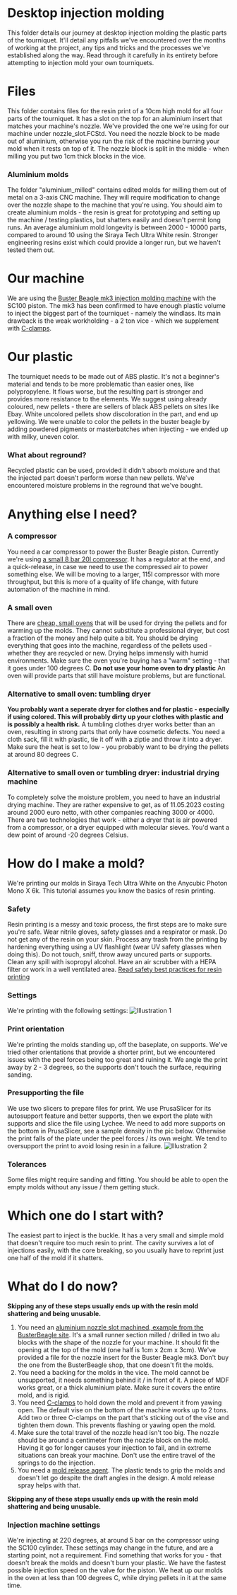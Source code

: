 # Desktop injection molding 
This folder details our journey at desktop injection molding the plastic parts of the tourniquet. It'll detail any pitfalls we've encountered over the months of working at the project, any tips and tricks and the processes we've established along the way. Read through it carefully in its entirety before attempting to injection mold your own tourniquets. 

# Files
This folder contains files for the resin print of a 10cm high mold for all four parts of the tourniquet. It has a slot on the top for an aluminium insert that matches your machine's nozzle. We've provided the one we're using for our machine under nozzle_slot.FCStd. You need the nozzle block to be made out of aluminium, otherwise you run the risk of the machine burning your mold when it rests on top of it. The nozzle block is split in the middle - when milling you put two 1cm thick blocks in the vice. 

### Aluminium molds
The folder "aluminium_milled" contains edited molds for milling them out of metal on a 3-axis CNC machine. They will require modification to change over the nozzle shape to the machine that you're using. You should aim to create aluminium molds - the resin is great for prototyping and setting up the machine / testing plastics, but shatters easily and doesn't permit long runs. An average aluminium mold longevity is between 2000 - 10000 parts, compared to around 10 using the Siraya Tech Ultra White resin. Stronger engineering resins exist which could provide a longer run, but we haven't tested them out.

# Our machine
We are using the [Buster Beagle mk3 injection molding machine](https://www.busterbeagle3d.com/) with the SC100 piston. The mk3 has been confirmed to have enough plastic volume to inject the biggest part of the tourniquet - namely the windlass. Its main drawback is the weak workholding - a 2 ton vice - which we supplement with [C-clamps](https://www.amazon.com/Edward-Tools-Heavy-Steel-Clamp/dp/B086FRTJF4/).

# Our plastic
The tourniquet needs to be made out of ABS plastic. It's not a beginner's material and tends to be more problematic than easier ones, like polypropylene. It flows worse, but the resulting part is stronger and provides more resistance to the elements. We suggest using already coloured, new pellets - there are sellers of black ABS pellets on sites like Ebay. White uncolored pellets show discoloration in the part, and end up yellowing. We were unable to color the pellets in the buster beagle by adding powdered pigments or masterbatches when injecting - we ended up with milky, uneven color.

### What about reground?
Recycled plastic can be used, provided it didn't absorb moisture and that the injected part doesn't perform worse than new pellets. We've encountered moisture problems in the reground that we've bought.

# Anything else I need?
### A compressor
You need a car compressor to power the Buster Beagle piston. Currently we're using [a small 8 bar 20l compressor](https://sklep.kupczyk.pl/kompresor-tlokowy-fl-24-kupczyk,3,19543,2316). It has a regulator at the end, and a quick-release, in case we need to use the compressed air to power something else. We will be moving to a larger, 115l compressor with more throughput, but this is more of a quality of life change, with future automation of the machine in mind. 

### A small oven
There are [cheap, small ovens](https://www.amazon.com/BLACK-DECKER-TO1313SBD-4-Slice-Toaster/dp/B00GGFHH4U/?th=1) that will be used for drying the pellets and for warming up the molds. They cannot substitute a professional dryer, but cost a fraction of the money and help quite a bit. You should be drying everything that goes into the machine, regardless of the pellets used - whether they are recycled or new. Drying helps immensly with humid environments. Make sure the oven you're buying has a "warm" setting - that it goes under 100 degrees C. 
**Do not use your home oven to dry plastic**
An oven will provide parts that still have moisture problems, but are functional. 

### Alternative to small oven: tumbling dryer
**You probably want a seperate dryer for clothes and for plastic - especially if using colored. This will probably dirty up your clothes with plastic and is possibly a health risk.**
A tumbling clothes dryer works better than an oven, resulting in strong parts that only have cosmetic defects. You need a cloth sack, fill it with plastic, tie it off with a ziptie and throw it into a dryer. Make sure the heat is set to low - you probably want to be drying the pellets at around 80 degrees C. 

### Alternative to small oven or tumbling dryer: industrial drying machine
To completely solve the moisture problem, you need to have an industrial drying machine. They are rather expensive to get, as of 11.05.2023 costing around 2000 euro netto, with other companies reaching 3000 or 4000. There are two technologies that work - either a dryer that is air powered from a compressor, or a dryer equipped with molecular sieves. You'd want a dew point of around -20 degrees Celsius. 

# How do I make a mold?
We're printing our molds in Siraya Tech Ultra White on the Anycubic Photon Mono X 6k. This tutorial assumes you know the basics of resin printing. 
### Safety 
Resin printing is a messy and toxic process, the first steps are to make sure you're safe. Wear nitrile gloves, safety glasses and a respirator or mask. Do not get any of the resin on your skin. Process any trash from the printing by hardening everything using a UV flashlight (wear UV safety glasses when doing this). Do not touch, sniff, throw away uncured parts or supports. Clean any spill with isopropyl alcohol. Have an air scrubber with a HEPA filter or work in a well ventilated area. [Read safety best practices for resin printing](https://all3dp.com/2/sla-3d-printing-is-3d-printer-resin-toxic/)
### Settings
We're printing with the following settings: 
![Illustration 1](./assets/settings.png)

### Print orientation
We're printing the molds standing up, off the baseplate, on supports. We've tried other orientations that provide a shorter print, but we encountered issues with the peel forces being too great and ruining it. We angle the print away by 2 - 3 degrees, so the supports don't touch the surface, requiring sanding.  

### Presupporting the file
We use two slicers to prepare files for print. We use PrusaSlicer for its autosupport feature and better supports, then we export the plate with supports and slice the file using Lychee. We need to add more supports on the bottom in PrusaSlicer, see a sample density in the pic below. Otherwise the print falls of the plate under the peel forces / its own weight. We tend to oversupport the print to avoid losing resin in a failure. 
![Illustration 2](./assets/density.png)

### Tolerances
Some files might require sanding and fitting. You should be able to open the empty molds without any issue / them getting stuck. 

# Which one do I start with?
The easiest part to inject is the buckle. It has a very small and simple mold that doesn't require too much resin to print. The cavity survives a lot of injections easily, with the core breaking, so you usually have to reprint just one half of the mold if it shatters. 

# What do I do now? 
**Skipping any of these steps usually ends up with the resin mold shattering and being unusable.**

1. You need an [aluminium nozzle slot machined, example from the BusterBeagle site](https://www.busterbeagle3d.com/product/aluminum-injection-mold-sprue/9?cp=true&sa=true&sbp=false&q=false). It's a small runner section milled / drilled in two alu blocks with the shape of the nozzle for your machine. It should fit the opening at the top of the mold (one half is 1cm x 2cm x 3cm). We've provided a file for the nozzle insert for the Buster Beagle mk3. Don't buy the one from the BusterBeagle shop, that one doesn't fit the molds. 
2. You need a backing for the molds in the vice. The mold cannot be unsupported, it needs something behind it / in front of it. A piece of MDF works great, or a thick aluminium plate. Make sure it covers the entire mold, and is rigid. 
3. You need [C-clamps](https://www.amazon.com/Edward-Tools-Heavy-Steel-Clamp/dp/B086FRTJF4/) to hold down the mold and prevent it from yawing open. The default vise on the bottom of the machine works up to 2 tons. Add two or three C-clamps on the part that's sticking out of the vise and tighten them down. This prevents  flashing or yawing open the mold. 
4. Make sure the total travel of the nozzle head isn't too big. The nozzle should be around a centimeter from the nozzle block on the mold. Having it go for longer causes your injection to fail, and in extreme situations can break your machine. Don't use the entire travel of the springs to do the injection. 
5. You need a [mold release agent](https://rubberpro.eu/store/pl/srodki-antyadhezyjne-teflonowe/263-maclube-1725-srodek-antyadhezyjny-400ml-spray.html). The plastic tends to grip the molds and doesn't let go despite the draft angles in the design. A mold release spray helps with that. 

**Skipping any of these steps usually ends up with the resin mold shattering and being unusable.**

### Injection machine settings
We're injecting at 220 degrees, at around 5 bar on the compressor using the SC100 cylinder. These settings may change in the future, and are a starting point, not a requirement. Find something that works for you - that doesn't break the molds and doesn't burn your plastic. We have the fastest possible injection speed on the valve for the piston. We heat up our molds in the oven at less than 100 degrees C, while drying pellets in it at the same time.
